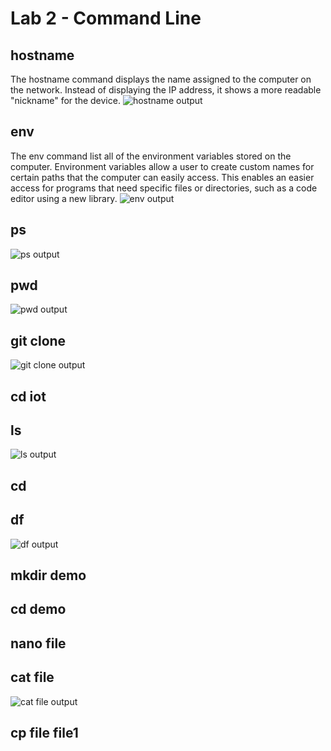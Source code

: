 # Lab 2 - Command Line

## hostname
The hostname command displays the name assigned to the computer on the network. Instead of displaying the IP address, it shows a more readable "nickname" for the device.
![hostname output](https://github.com/user-attachments/assets/8c4c0b77-6a78-4f40-970f-001e94b8182f)

## env
The env command list all of the environment variables stored on the computer. Environment variables allow a user to create custom names for certain paths that the computer can easily access. This enables an easier access for programs that need specific files or directories, such as a code editor using a new library.
![env output](https://github.com/user-attachments/assets/fd138fb9-9a29-4231-ae46-6c9bc8c54671)

## ps
![ps output](https://github.com/user-attachments/assets/75b02310-44a1-4505-a0a4-e84dc10aaf26)

## pwd
![pwd output](https://github.com/user-attachments/assets/ffc4555c-8521-4e34-8a33-bfa44d713625)

## git clone
![git clone output](https://github.com/user-attachments/assets/fe202e3e-b18b-431d-9d7c-590326f213f1)

## cd iot

## ls
![ls output](https://github.com/user-attachments/assets/82cf5275-60a5-454f-bfea-c13c8a50e3ca)

## cd

## df
![df output](https://github.com/user-attachments/assets/9bc35a0a-034c-42cf-a68e-5f310c1cd22f)

## mkdir demo

## cd demo

## nano file

## cat file
![cat file output](https://github.com/user-attachments/assets/f95b0bc6-dea7-411d-b17a-169c098f9b38)

## cp file file1
